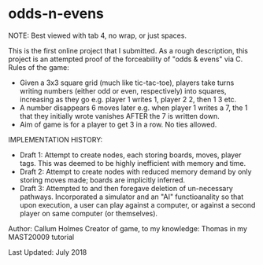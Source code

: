 # odds-n-evens
NOTE: Best viewed with tab 4, no wrap, or just spaces.

This is the first online project that I submitted. As a rough description, this project is an attempted proof of the forceability of "odds & evens" via C.
Rules of the game:
- Given a 3x3 square grid (much like tic-tac-toe), players take turns writing numbers (either odd or even, respectively) into squares,  increasing as they go e.g. player 1 writes 1, player 2 2, then 1 3 etc.
- A number disappears 6 moves later e.g. when player 1 writes a 7, the 1 that they initially wrote vanishes AFTER the 7 is written down.
- Aim of game is for a player to get 3 in a row. No ties allowed. 

IMPLEMENTATION HISTORY: 
- Draft 1: Attempt to create nodes, each storing boards, moves, player tags. This was deemed to be highly inefficient with memory and time. 
- Draft 2: Attempt to create nodes with reduced memory demand by only storing moves made; boards are implicitly inferred.
- Draft 3: Attempted to and then foregave deletion of un-necessary pathways. Incorporated a simulator and an "AI" functioanality so that upon execution, a user can play against a computer, or against a second player on same computer (or themselves). 

Author: Callum Holmes
Creator of game, to my knowledge: Thomas in my MAST20009 tutorial

Last Updated: July 2018
